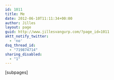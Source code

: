 ```yaml
---
id: 1011
title: Me
date: 2012-06-10T11:11:34+00:00
author: Jilles
layout: page
guid: http://www.jillesvangurp.com/?page_id=1011
aktt_notify_twitter:
  - 'no'
dsq_thread_id:
  - "719874714"
sharing_disabled:
  - "1"
---
```

[subpages]